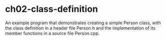 # ch02-class-definition
An example program that demonstrates creating a simple Person class, with the class definition in a header file Person.h and the implementation of its member functions in a source file Person.cpp.
